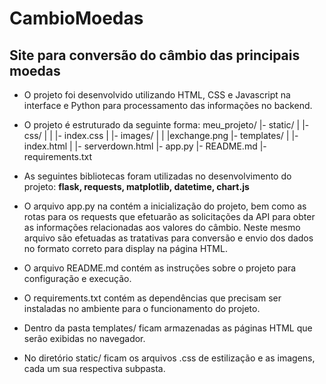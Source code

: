 # CambioMoedas

## Site para conversão do câmbio das principais moedas
- O projeto foi desenvolvido utilizando HTML, CSS e Javascript na interface e Python para processamento das informações no backend.

- O projeto é estruturado da seguinte forma:
meu_projeto/
    |- static/
    |   |- css/
    |   |   |- index.css
    |   |- images/
    |   |   |exchange.png
    |- templates/
    |   |- index.html
    |   |- serverdown.html
    |- app.py
    |- README.md
    |- requirements.txt

- As seguintes bibliotecas foram utilizadas no desenvolvimento do projeto: **flask, requests, matplotlib, datetime, chart.js**
- O arquivo app.py na contém a inicialização do projeto, bem como as rotas para os requests que efetuarão as solicitações da API para obter as informações relacionadas aos valores do câmbio. Neste mesmo arquivo são efetuadas as tratativas para conversão e envio dos dados no formato correto para display na página HTML.
- O arquivo README.md contém as instruções sobre o projeto para configuração e execução.
- O requirements.txt contém as dependências que precisam ser instaladas no ambiente para o funcionamento do projeto.
- Dentro da pasta templates/ ficam armazenadas as páginas HTML que serão exibidas no navegador.
- No diretório static/ ficam os arquivos .css de estilização e as imagens, cada um sua respectiva subpasta.

